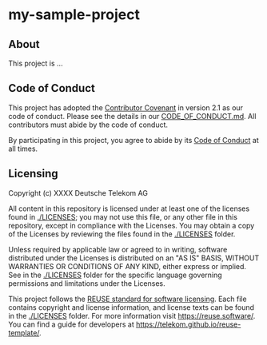 <!--
SPDX-FileCopyrightText: 2023 Deutsche Telekom AG

SPDX-License-Identifier: CC0-1.0    
-->

# my-sample-project

## About

This project is ...
<!-- TODO -->

## Code of Conduct

This project has adopted the [Contributor Covenant](https://www.contributor-covenant.org/) in version 2.1 as our code of conduct. Please see the details in our [CODE_OF_CONDUCT.md](CODE_OF_CONDUCT.md). All contributors must abide by the code of conduct.

By participating in this project, you agree to abide by its [Code of Conduct](./CODE_OF_CONDUCT.md) at all times.

## Licensing
Copyright (c) XXXX Deutsche Telekom AG

All content in this repository is licensed under at least one of the licenses found in [./LICENSES](./LICENSES); you may not use this file, or any other file in this repository, except in compliance with the Licenses. 
You may obtain a copy of the Licenses by reviewing the files found in the [./LICENSES](./LICENSES) folder.

Unless required by applicable law or agreed to in writing, software distributed under the Licenses is distributed on an "AS IS" BASIS, WITHOUT WARRANTIES OR CONDITIONS OF ANY KIND, either express or implied. See in the [./LICENSES](./LICENSES) folder for the specific language governing permissions and limitations under the Licenses.

This project follows the [REUSE standard for software licensing](https://reuse.software/). 
Each file contains copyright and license information, and license texts can be found in the [./LICENSES](./LICENSES) folder. For more information visit https://reuse.software/.
You can find a guide for developers at https://telekom.github.io/reuse-template/.
